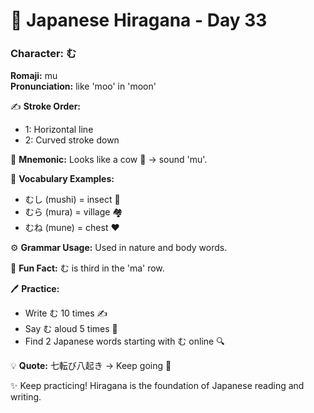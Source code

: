 # 📖 Japanese Hiragana - Day 33

### Character: む  
**Romaji:** mu  
**Pronunciation:** like 'moo' in 'moon'  

✍️ **Stroke Order:**  
- 1: Horizontal line
- 2: Curved stroke down

📝 **Mnemonic:** Looks like a cow 🐄 → sound 'mu'.  

📌 **Vocabulary Examples:**  
- むし (mushi) = insect 🐞
- むら (mura) = village 🏘️
- むね (mune) = chest ❤️

⚙️ **Grammar Usage:** Used in nature and body words.  

🎉 **Fun Fact:** む is third in the 'ma' row.  

🖊️ **Practice:**  
- Write む 10 times ✍️
- Say む aloud 5 times 🎤
- Find 2 Japanese words starting with む online 🔍

💡 **Quote:** 七転び八起き → Keep going 💪  

✨ Keep practicing! Hiragana is the foundation of Japanese reading and writing.
